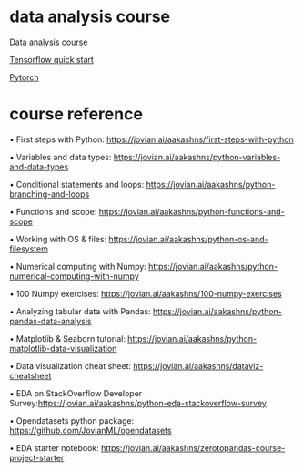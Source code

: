 # data analysis course

[Data analysis course](https://www.youtube.com/watch?v=GPVsHOlRBBI&list=PLsM05n4rlXWSBgG144ruSaAaB7GI2r5Ea)

[Tensorflow quick start](https://www.youtube.com/watch?v=5Ym-dOS9ssA&list=PLhhyoLH6IjfxVOdVC1P1L5z5azs0XjMsb)

[Pytorch](https://www.youtube.com/watch?v=2S1dgHpqCdk&list=PLhhyoLH6IjfxeoooqP9rhU3HJIAVAJ3Vz)

# course reference

• First steps with Python: https://jovian.ai/aakashns/first-steps-with-python

• Variables and data types: https://jovian.ai/aakashns/python-variables-and-data-types

• Conditional statements and loops: https://jovian.ai/aakashns/python-branching-and-loops

• Functions and scope: https://jovian.ai/aakashns/python-functions-and-scope

• Working with OS & files: https://jovian.ai/aakashns/python-os-and-filesystem

• Numerical computing with Numpy: https://jovian.ai/aakashns/python-numerical-computing-with-numpy

• 100 Numpy exercises: https://jovian.ai/aakashns/100-numpy-exercises

• Analyzing tabular data with Pandas: https://jovian.ai/aakashns/python-pandas-data-analysis

• Matplotlib & Seaborn tutorial: https://jovian.ai/aakashns/python-matplotlib-data-visualization

• Data visualization cheat sheet: https://jovian.ai/aakashns/dataviz-cheatsheet

• EDA on StackOverflow Developer Survey:https://jovian.ai/aakashns/python-eda-stackoverflow-survey

• Opendatasets python package: https://github.com/JovianML/opendatasets

• EDA starter notebook: https://jovian.ai/aakashns/zerotopandas-course-project-starter
